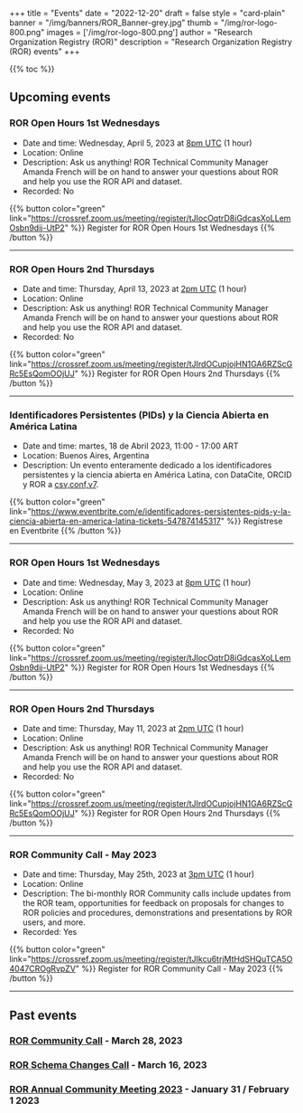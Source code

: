 +++
title = "Events" 
date = "2022-12-20" 
draft = false 
style = "card-plain" 
banner = "/img/banners/ROR_Banner-grey.jpg" 
thumb = "/img/ror-logo-800.png" 
images = ['/img/ror-logo-800.png']
author = "Research Organization Registry (ROR)" 
description = "Research Organization Registry (ROR) events"
+++

{{% toc %}}

## Upcoming events

### ROR Open Hours 1st Wednesdays
- Date and time: Wednesday, April 5, 2023 at [8pm UTC](https://www.timeanddate.com/worldclock/fixedtime.html?msg=ROR+Open+Hours&iso=20230405T20&p1=1440&ah=1) (1 hour)
- Location: Online
- Description: Ask us anything! ROR Technical Community Manager Amanda French will be on hand to answer your questions about ROR and help you use the ROR API and dataset. 
- Recorded: No

{{% button color="green" link="https://crossref.zoom.us/meeting/register/tJIocOqtrD8iGdcasXoLLemOsbn9dij-UtP2" %}} Register for ROR Open Hours 1st Wednesdays {{% /button %}}

---

### ROR Open Hours 2nd Thursdays
- Date and time: Thursday, April 13, 2023 at [2pm UTC](https://www.timeanddate.com/worldclock/fixedtime.html?msg=ROR+Open+Hours&iso=20230413T14&p1=1440&ah=1) (1 hour)
- Location: Online
- Description: Ask us anything! ROR Technical Community Manager Amanda French will be on hand to answer your questions about ROR and help you use the ROR API and dataset.
- Recorded: No

{{% button color="green" link="https://crossref.zoom.us/meeting/register/tJIrdOCupjojHN1GA6RZScGRc5EsQomOOjUJ" %}} Register for ROR Open Hours 2nd Thursdays {{% /button %}}

---

### Identificadores Persistentes (PIDs) y la Ciencia Abierta en América Latina
- Date and time: martes, 18 de Abril 2023, 11:00 - 17:00 ART
- Location: Buenos Aires, Argentina
- Description: Un evento enteramente dedicado a los identificadores persistentes y la ciencia abierta en América Latina, con DataCite, ORCID y ROR a [csv,conf,v7](https://csvconf.com/). 

{{% button color="green" link="https://www.eventbrite.com/e/identificadores-persistentes-pids-y-la-ciencia-abierta-en-america-latina-tickets-547874145317" %}} Regístrese en Eventbrite {{% /button %}}

---

### ROR Open Hours 1st Wednesdays
- Date and time: Wednesday, May 3, 2023 at [8pm UTC](https://www.timeanddate.com/worldclock/fixedtime.html?msg=ROR+Open+Hours+-+1st+Wednesdays&iso=20230503T20&p1=%3A) (1 hour)
- Location: Online
- Description: Ask us anything! ROR Technical Community Manager Amanda French will be on hand to answer your questions about ROR and help you use the ROR API and dataset. 
- Recorded: No

{{% button color="green" link="https://crossref.zoom.us/meeting/register/tJIocOqtrD8iGdcasXoLLemOsbn9dij-UtP2" %}} Register for ROR Open Hours 1st Wednesdays {{% /button %}}

---

### ROR Open Hours 2nd Thursdays
- Date and time: Thursday, May 11, 2023 at [2pm UTC](https://www.timeanddate.com/worldclock/fixedtime.html?msg=ROR+Open+Hours&iso=20230511T14&p1=1440&ah=1) (1 hour)
- Location: Online
- Description: Ask us anything! ROR Technical Community Manager Amanda French will be on hand to answer your questions about ROR and help you use the ROR API and dataset.
- Recorded: No

{{% button color="green" link="https://crossref.zoom.us/meeting/register/tJIrdOCupjojHN1GA6RZScGRc5EsQomOOjUJ" %}} Register for ROR Open Hours 2nd Thursdays {{% /button %}}

---

### ROR Community Call - May 2023
- Date and time: Thursday, May 25th, 2023 at [3pm UTC](https://www.timeanddate.com/worldclock/fixedtime.html?msg=ROR+Community+Call+-+May&iso=20230525T15&p1=1440) (1 hour) 
- Location: Online
- Description: The bi-monthly ROR Community calls include updates from the ROR team, opportunities for feedback on proposals for changes to ROR policies and procedures, demonstrations and presentations by ROR users, and more. 
- Recorded: Yes

{{% button color="green" link="https://crossref.zoom.us/meeting/register/tJIkcu6trjMtHdSHQuTCA5O4047CROgRvpZV" %}} Register for ROR Community Call - May 2023 {{% /button %}}

---

## Past events 

### [ROR Community Call](2023-03-28-ror-community-call) - March 28, 2023

### [ROR Schema Changes Call](2023-03-16-ror-schema-changes-call) - March 16, 2023

### [ROR Annual Community Meeting 2023](2023-01-31-annual-ror-community-meeting) - January 31 / February 1 2023

